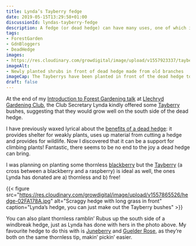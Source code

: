 ```yaml
---
title: Lynda’s Tayberry fedge
date: 2019-05-15T13:29:58+01:00
discussionId: lyndas-tayberry-fedge
description: A fedge (or dead hedge) can have many uses, one of which is as a support for scrambling soft fruit like the Tayberry.
tags: 
- ForestGarden
- GdnBloggers
- DeadHedge
images: 
- https://res.cloudinary.com/growdigital/image/upload/v1557923337/tayberry-fedge-D68067CC.jpg
imageAlt: 
- Newly planted shrubs in front of dead hedge made from old branches
imageCap: The Tayberrys have been planted in front of the dead hedge to much fanfare
draft: false
---
```


At the end of my [Introduction to Forest Gardening talk](https://www.forestgarden.wales/talks/ldgc/) at [Llechryd Gardening Club](https://www.facebook.com/LlechrydDGC/), the Club Secretary Lynda kindly offered some [Tayberry](https://www.rhs.org.uk/plants/details?plantid=4923) bushes, suggesting that they would grow well on the south side of the dead hedge.

I have previously waxed lyrical about the [benefits of a dead hedge](https://www.forestgarden.wales/blog/dead-hedging-forest-garden/): it provides shelter for weakly plants, uses up material from cutting a hedge and provides for wildlife. Now I discovered that it can be a support for climbing plants! Fantastic, there seems to be no end to the joy a dead hedge can bring.

I was planning on planting some thornless [blackberry](https://pfaf.org/user/plant.aspx?latinname=Rubus+fruticosus) but the [Tayberry](https://www.rhs.org.uk/plants/details?plantid=4923) (a cross between a blackberry and a raspberry) is ideal as well, the ones Lynda has donated are a) thornless and b) free!

{{< figure src="https://res.cloudinary.com/growdigital/image/upload/v1557865526/hedge-02FA178A.jpg" alt="Scraggy hedge with long grass in front" caption="Lynda’s hedge, you can just make out the Tayberry bushes" >}}

You can also plant thornless ramblin’ Rubus up the south side of a windbreak hedge, just as Lynda has done with hers in the photo above. My favourite hedge to do this with is [Juneberry](https://pfaf.org/user/Plant.aspx?LatinName=Amelanchier+canadensis) and [Guelder Rose](https://pfaf.org/user/Plant.aspx?LatinName=Viburnum+opulus), as they’re both on the same thornless tip, makin’ pickin’ easier.
